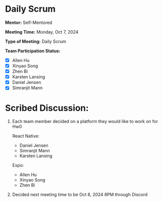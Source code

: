 # Daily Scrum

**Mentor:** Self-Mentored

**Meeting Time:** Monday, Oct 7, 2024 

**Type of Meeting:** Daily Scrum

**Team Participation Status:** 
- [x] Allen Hu 
- [x] Xinyao Song 
- [x] Zhen Bi 
- [x] Karsten Lansing 
- [x] Daniel Jensen 
- [x] Simranjit Mann 

# **Scribed Discussion:**
1. Each team member decided on a platform they would like to work on for Hw0

    React Native: 
    - Daniel Jensen
    - Simranjit Mann
    - Karsten Lansing
    
    Expo: 
    - Allen Hu
    - Xinyao Song
    - Zhen Bi 

2. Decided next meeting time to be Oct 8, 2024 8PM through Discord


